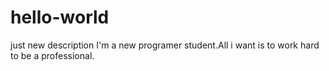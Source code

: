 # hello-world
just new description
I'm a new programer student.All i want is to work hard to be a professional.
